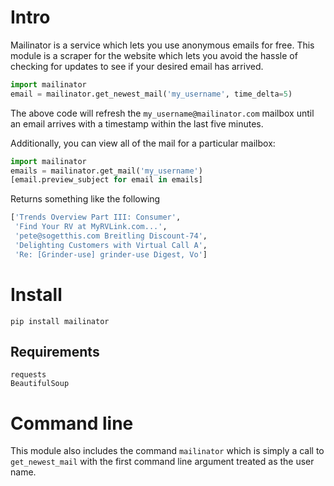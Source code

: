 # Intro

Mailinator is a service which lets you use anonymous emails for free. This
module is a scraper for the website which lets you avoid the hassle of checking
for updates to see if your desired email has arrived.

```python
import mailinator
email = mailinator.get_newest_mail('my_username', time_delta=5)
```

The above code will refresh the `my_username@mailinator.com` mailbox until an
email arrives with a timestamp within the last five minutes.

Additionally, you can view all of the mail for a particular mailbox:

```python
import mailinator
emails = mailinator.get_mail('my_username')
[email.preview_subject for email in emails]
```

Returns something like the following

```python
['Trends Overview Part III: Consumer',
 'Find Your RV at MyRVLink.com...',
 'pete@sogetthis.com Breitling Discount-74',
 'Delighting Customers with Virtual Call A',
 'Re: [Grinder-use] grinder-use Digest, Vo']
```

# Install

```
pip install mailinator
```

## Requirements

```
requests
BeautifulSoup
```

# Command line

This module also includes the command `mailinator` which is simply a call to 
`get_newest_mail` with the first command line argument treated as the user name.
